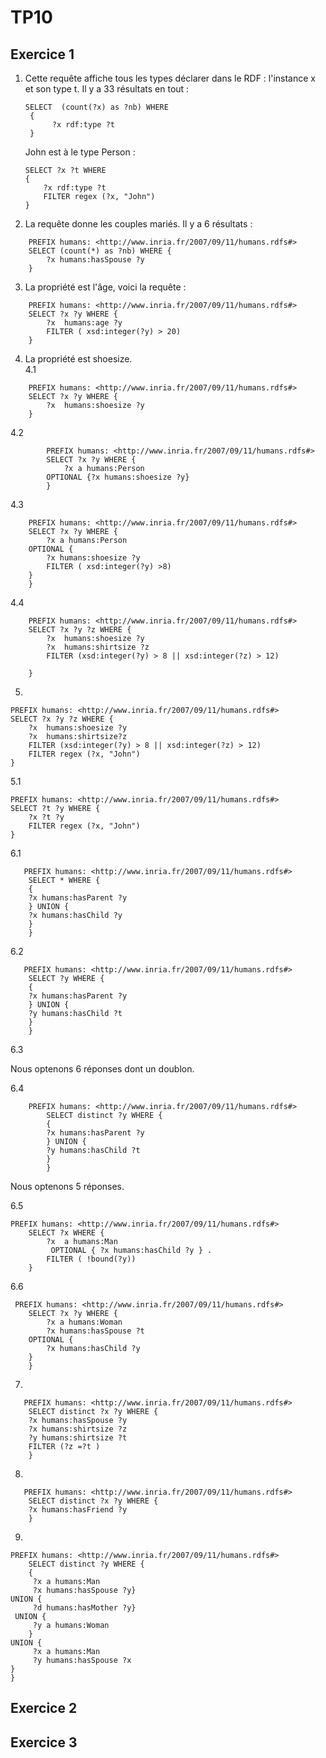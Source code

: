 # TP10

## Exercice 1

1. Cette requête affiche tous les types déclarer dans le RDF : l'instance x et son type t.
   Il y a 33 résultats en tout :
   
   ```
   SELECT  (count(?x) as ?nb) WHERE
    {
         ?x rdf:type ?t
    }   
    ``` 
    John est à le type Person : 
    ```
    SELECT ?x ?t WHERE
    {
        ?x rdf:type ?t
        FILTER regex (?x, "John")
    }
    ```
2. La requête donne les couples mariés. Il y a 6 résultats : 

```
    PREFIX humans: <http://www.inria.fr/2007/09/11/humans.rdfs#>
    SELECT (count(*) as ?nb) WHERE {
        ?x humans:hasSpouse ?y
    }
```
3. La propriété est l'âge, voici la requête : 

```
    PREFIX humans: <http://www.inria.fr/2007/09/11/humans.rdfs#>
    SELECT ?x ?y WHERE {
        ?x  humans:age ?y
        FILTER ( xsd:integer(?y) > 20)
    }
```

4. La propriété est shoesize.  
4.1 

```
    PREFIX humans: <http://www.inria.fr/2007/09/11/humans.rdfs#>
    SELECT ?x ?y WHERE {
        ?x  humans:shoesize ?y
    }
```
4.2 
```
        PREFIX humans: <http://www.inria.fr/2007/09/11/humans.rdfs#>
        SELECT ?x ?y WHERE {
            ?x a humans:Person
        OPTIONAL {?x humans:shoesize ?y}
        }
```
4.3 

```
    PREFIX humans: <http://www.inria.fr/2007/09/11/humans.rdfs#>
    SELECT ?x ?y WHERE {
        ?x a humans:Person
    OPTIONAL {
	    ?x humans:shoesize ?y
	    FILTER ( xsd:integer(?y) >8)
    }
    }
```
4.4 
```
    PREFIX humans: <http://www.inria.fr/2007/09/11/humans.rdfs#>
    SELECT ?x ?y ?z WHERE {
        ?x  humans:shoesize ?y
        ?x  humans:shirtsize ?z
        FILTER (xsd:integer(?y) > 8 || xsd:integer(?z) > 12)	
    
    }
```

5.

```
PREFIX humans: <http://www.inria.fr/2007/09/11/humans.rdfs#>
SELECT ?x ?y ?z WHERE {
    ?x  humans:shoesize ?y
    ?x  humans:shirtsize?z
    FILTER (xsd:integer(?y) > 8 || xsd:integer(?z) > 12)
    FILTER regex (?x, "John")        
}
```

5.1 

```
PREFIX humans: <http://www.inria.fr/2007/09/11/humans.rdfs#>
SELECT ?t ?y WHERE {
    ?x ?t ?y
    FILTER regex (?x, "John")        
}
```  

6.1

```
   PREFIX humans: <http://www.inria.fr/2007/09/11/humans.rdfs#>
    SELECT * WHERE {
    {
    ?x humans:hasParent ?y
    } UNION {
    ?x humans:hasChild ?y	
    }
    }
```

6.2


```
   PREFIX humans: <http://www.inria.fr/2007/09/11/humans.rdfs#>
    SELECT ?y WHERE {
    {
    ?x humans:hasParent ?y
    } UNION {
    ?y humans:hasChild ?t	
    }
    }
```


6.3

Nous optenons 6 réponses dont un doublon.

6.4

```
    PREFIX humans: <http://www.inria.fr/2007/09/11/humans.rdfs#>
        SELECT distinct ?y WHERE {
        {
        ?x humans:hasParent ?y
        } UNION {
        ?y humans:hasChild ?t	
        }
        }
```
Nous optenons 5 réponses.

6.5

```
PREFIX humans: <http://www.inria.fr/2007/09/11/humans.rdfs#>
    SELECT ?x WHERE {
        ?x  a humans:Man
         OPTIONAL { ?x humans:hasChild ?y } .
        FILTER ( !bound(?y))
    }
```

6.6

```
 PREFIX humans: <http://www.inria.fr/2007/09/11/humans.rdfs#>
    SELECT ?x ?y WHERE {
        ?x a humans:Woman
        ?x humans:hasSpouse ?t
    OPTIONAL {
	    ?x humans:hasChild ?y
    }
    }
```

7.

```
   PREFIX humans: <http://www.inria.fr/2007/09/11/humans.rdfs#>
    SELECT distinct ?x ?y WHERE {
    ?x humans:hasSpouse ?y
	?x humans:shirtsize ?z
	?y humans:shirtsize ?t
	FILTER (?z =?t )
    }
```

8.

```
   PREFIX humans: <http://www.inria.fr/2007/09/11/humans.rdfs#>
    SELECT distinct ?x ?y WHERE {
    ?x humans:hasFriend ?y
    }
```
9.

```
PREFIX humans: <http://www.inria.fr/2007/09/11/humans.rdfs#>
    SELECT distinct ?y WHERE {
    {
     ?x a humans:Man
     ?x humans:hasSpouse ?y}
UNION {
     ?d humans:hasMother ?y}
 UNION {
     ?y a humans:Woman
    }
UNION {
     ?x a humans:Man
     ?y humans:hasSpouse ?x
}
}
```


## Exercice 2


## Exercice 3
